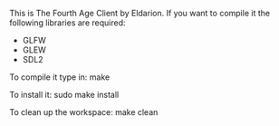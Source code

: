 This is The Fourth Age Client by Eldarion.
If you want to compile it the following libraries are required:

- GLFW
- GLEW
- SDL2

To compile it type in:
make

To install it:
sudo make install

To clean up the workspace:
make clean

